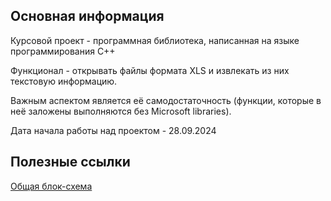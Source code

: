 ## Основная информация

Курсовой проект - программная библиотека, написанная на
языке программирования C++

Функционал - открывать файлы формата XLS и извлекать из них
текстовую информацию.

Важным аспектом является её самодостаточность (функции, которые в неё заложены
выполняются без Microsoft libraries).

Дата начала работы над проектом - 28.09.2024

## Полезные ссылки

[Общая блок-схема](https://pokulord.github.io/programming_lib_project/BlockShemas/diagram.png)


